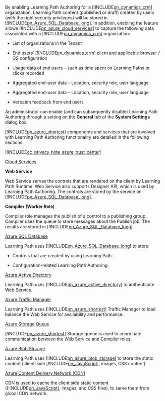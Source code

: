 ﻿By enabling Learning Path Authoring for a [!INCLUDE[pn_dynamics_crm](pn-dynamics-crm.md)] organization, Learning Path content (published or draft) created by users (with the right security privileges) will be stored in [!INCLUDE[pn_Azure_SQL_Database_long](pn-azure-sql-database-long.md)]. In addition, enabling the feature allows [!INCLUDE[pn_azure_cloud_services](pn-azure-cloud-services.md)] to capture the following data associated with a [!INCLUDE[pn_dynamics_crm](pn-dynamics-crm.md)] organization:  
  
-   List of organizations in the Tenant  
  
-   End users’ [!INCLUDE[pn_dynamics_crm](pn-dynamics-crm.md)] client and applicable browser / OS configuration  
  
-   Usage data of end users – such as time spent on Learning Paths or clicks recorded  
  
-   Aggregated end-user data – Location, security role, user language  
  
-   Aggregated end-user data – Location, security role, user language  
  
-   Verbatim feedback from end users  
  
 An administrator can enable (and can subsequently disable) Learning Path Authoring through a setting on the **General** tab of the **System Settings** dialog box.  
  
 [!INCLUDE[pn_azure_shortest](pn-azure-shortest.md)] components and services that are involved with Learning Path Authoring functionality are detailed in the following sections.  
  
 [!INCLUDE[cc_privacy_note_azure_trust_center](cc-privacy-note-azure-trust-center.md)]  
  
 [Cloud Services](https://azure.microsoft.com/services/cloud-services/)  
  
 **Web Service**  
  
 Web Service serves the controls that are rendered on the client by Learning Path Runtime. Web Service also supports Designer API, which is used by Learning Path Authoring. The controls are stored by the service on [!INCLUDE[pn_Azure_SQL_Database_long](pn-azure-sql-database-long.md)].  
  
 **Compiler (Worker Role)**  
  
 Compiler role manages the publish of a control to a publishing group. Compiler uses the queue to store messages about the Publish job. The results are stored in [!INCLUDE[pn_Azure_SQL_Database_long](pn-azure-sql-database-long.md)].  
  
 [Azure SQL Database](https://azure.microsoft.com/services/sql-database/)  
  
 Learning Path uses [!INCLUDE[pn_Azure_SQL_Database_long](pn-azure-sql-database-long.md)] to store:  
  
-   Controls that are created by using Learning Path.  
  
-   Configuration-related Learning Path Authoring.  
  
 [Azure Active Directory](https://azure.microsoft.com/services/active-directory/)  
  
 Learning Path uses [!INCLUDE[pn_azure_active_directory](pn-azure-active-directory.md)] to authenticate Web Service.  
  
 [Azure Traffic Manager](https://azure.microsoft.com/services/traffic-manager/)  
  
 Learning Path uses [!INCLUDE[pn_azure_shortest](pn-azure-shortest.md)] Traffic Manager to load balance the Web Service for availability and performance.  
  
 [Azure Storage Queue](https://azure.microsoft.com/services/storage/)  
  
 [!INCLUDE[pn_azure_shortest](pn-azure-shortest.md)] Storage queue is used to coordinate communication between the Web Service and Compiler roles.  
  
 [Azure Blob Storage](https://azure.microsoft.com/services/storage/)  
  
 Learning Path uses [!INCLUDE[pn_azure_blob_storage](pn-azure-blob-storage.md)] to store the static content (client-side [!INCLUDE[pn_JavaScript](pn-javascript.md)], images, CSS content).  
  
 [Azure Content Delivery Network (CDN)](https://azure.microsoft.com/services/cdn/)  
  
 CDN is used to cache the client side static content ([!INCLUDE[pn_JavaScript](pn-javascript.md)], images, and CSS files), to serve them from global CDN network.